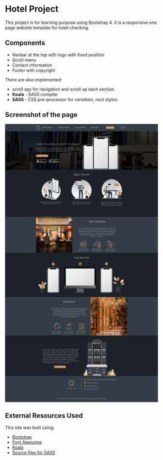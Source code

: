 # Hotel Project

This project is for learning purpose using Bootstrap 4.
It is a responsive one page website template for hotel checking.

## Components

- Navbar at the top with logo with fixed position
- Scroll menu
- Contact information
- Footer with copyright

There are also implemented:

- scroll spy for navigation and scroll up each section.
- **Koala** - SASS compiler
- **SASS** - CSS pre-processor for _variables_, _nest styles_.

## Screenshot of the page

![](images/screencapture-hotel-project.png)

## External Resources Used

This site was built using:

- [Bootstrap](https://getbootstrap.com/)
- [Font Awesome](https://fontawesome.com/)
- [Koala](http://koala-app.com/)
- [Source files for SASS](https://getbootstrap.com/docs/4.3/getting-started/download/)
